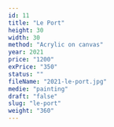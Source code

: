 ```yaml
---
id: 11
title: "Le Port"
height: 30
width: 30
method: "Acrylic on canvas"
year: 2021
price: "1200"
exPrice: "350"
status: ""
fileName: "2021-le-port.jpg"
medie: "painting"
draft: "false"
slug: "le-port"
weight: "360"
---
```

